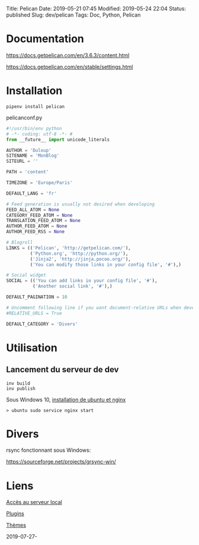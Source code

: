 Title: Pelican
Date: 2019-05-21 07:45
Modified: 2019-05-24 22:04
Status: published
Slug: dev/pelican
Tags: Doc, Python, Pelican

# Documentation

<https://docs.getpelican.com/en/3.6.3/content.html>

<https://docs.getpelican.com/en/stable/settings.html>

# Installation

	pipenv install pelican

pelicanconf.py

```python
#!/usr/bin/env python
# -*- coding: utf-8 -*- #
from __future__ import unicode_literals

AUTHOR = 'Duloup'
SITENAME = 'MonBlog'
SITEURL = ''

PATH = 'content'

TIMEZONE = 'Europe/Paris'

DEFAULT_LANG = 'fr'

# Feed generation is usually not desired when developing
FEED_ALL_ATOM = None
CATEGORY_FEED_ATOM = None
TRANSLATION_FEED_ATOM = None
AUTHOR_FEED_ATOM = None
AUTHOR_FEED_RSS = None

# Blogroll
LINKS = (('Pelican', 'http://getpelican.com/'),
         ('Python.org', 'http://python.org/'),
         ('Jinja2', 'http://jinja.pocoo.org/'),
         ('You can modify those links in your config file', '#'),)

# Social widget
SOCIAL = (('You can add links in your config file', '#'),
          ('Another social link', '#'),)

DEFAULT_PAGINATION = 10

# Uncomment following line if you want document-relative URLs when developing
#RELATIVE_URLS = True

DEFAULT_CATEGORY = 'Divers'
```

# Utilisation

## Lancement du serveur de dev

    inv build
    inv publish

Sous Windows 10, [installation de ubuntu et nginx](/system/windows-subsystem-for-linux)

    > ubuntu sudo service nginx start

# Divers

rsync fonctionnant sous Windows:

https://sourceforge.net/projects/grsync-win/

# Liens

[Accès au serveur local](http://localhost:8100/)

[Plugins](https://github.com/getpelican/pelican-plugins)

[Thèmes](http://www.pelicanthemes.com/)


2019-07-27-
